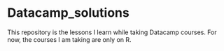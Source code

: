 # Datacamp_solutions
This repository is the lessons I learn while taking Datacamp courses. For now, the courses I am taking are only on R.
